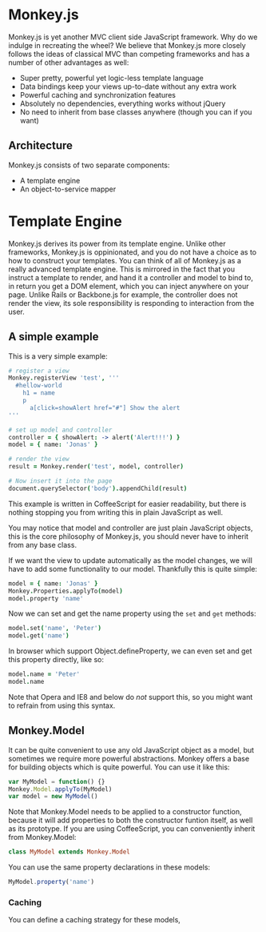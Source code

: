 # Monkey.js

Monkey.js is yet another MVC client side JavaScript framework. Why do we indulge in recreating the wheel? We believe that Monkey.js more closely follows the ideas of classical MVC than competing frameworks and has a number of other advantages as well:

* Super pretty, powerful yet logic-less template language
* Data bindings keep your views up-to-date without any extra work
* Powerful caching and synchronization features
* Absolutely no dependencies, everything works without jQuery
* No need to inherit from base classes anywhere (though you can if you want)

## Architecture

Monkey.js consists of two separate components:
* A template engine
* An object-to-service mapper

# Template Engine

Monkey.js derives its power from its template engine. Unlike other frameworks, Monkey.js is oppinionated, and you do not have a choice as to how to construct your templates. You can think of all of Monkey.js as a really advanced template engine. This is mirrored in the fact that you instruct a template to render, and hand it a controller and model to bind to, in return you get a DOM element, which you can inject anywhere on your page. Unlike Rails or Backbone.js for example, the controller does not render the view, its sole responsibility is responding to interaction from the user.

## A simple example

This is a very simple example:

``` coffeescript
# register a view
Monkey.registerView 'test', '''
  #hellow-world
    h1 = name
    p
      a[click=showAlert href="#"] Show the alert
'''

# set up model and controller
controller = { showAlert: -> alert('Alert!!!') }
model = { name: 'Jonas' }

# render the view
result = Monkey.render('test', model, controller)

# Now insert it into the page
document.querySelector('body').appendChild(result)
```

This example is written in CoffeeScript for easier readability, but there is nothing stopping you from writing this in plain JavaScript as well.

You may notice that model and controller are just plain JavaScript objects, this is the core philosophy of Monkey.js, you should never have to inherit from any base class.

If we want the view to update automatically as the model changes, we will have to add some functionality to our model. Thankfully this is quite simple:

``` coffeescript
model = { name: 'Jonas' }
Monkey.Properties.applyTo(model)
model.property 'name'
```

Now we can set and get the name property using the `set` and `get` methods:

``` coffeescript
model.set('name', 'Peter')
model.get('name')
```

In browser which support Object.defineProperty, we can even set and get this property directly, like so:

``` coffeescript
model.name = 'Peter'
model.name
```

Note that Opera and IE8 and below do *not* support this, so you might want to refrain from using this syntax.

## Monkey.Model

It can be quite convenient to use any old JavaScript object as a model, but sometimes we require more powerful abstractions. Monkey offers a base for building objects which is quite powerful. You can use it like this:

``` javascript
var MyModel = function() {}
Monkey.Model.applyTo(MyModel)
var model = new MyModel()
```

Note that Monkey.Model needs to be applied to a constructor function, because it will add properties to both the constructor funtion itself, as well as its prototype. If you are using CoffeeScript, you can conveniently inherit from Monkey.Model:

``` coffeescript
class MyModel extends Monkey.Model
```

You can use the same property declarations in these models:

``` javascript
MyModel.property('name')
```

### Caching

You can define a caching strategy for these models,
